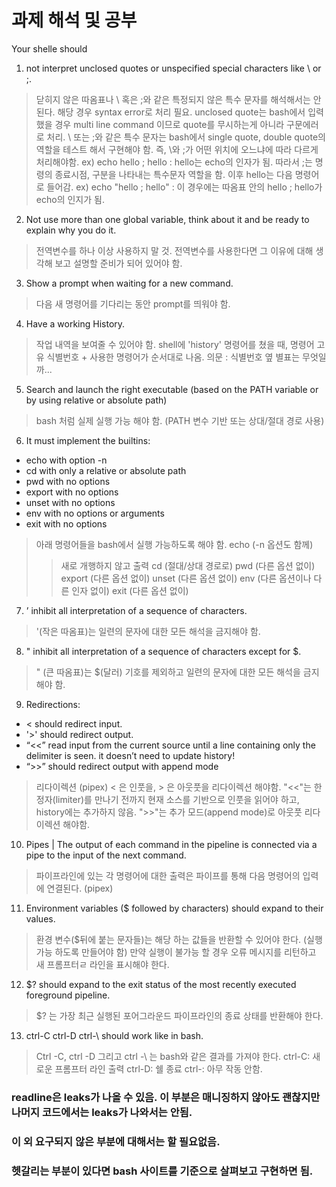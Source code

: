 # 과제 해석 및 공부

Your shelle should
1. not interpret unclosed quotes or unspecified special characters like \ or ;.
> 닫히지 않은 따옴표나 \ 혹은 ;와 같은 특정되지 않은 특수 문자를 해석해서는 안된다.
> 해당 경우 syntax error로 처리 필요.
> unclosed quote는 bash에서 입력했을 경우 multi line command 이므로 quote를 무시하는게 아니라 구문에러로 처리.
> \ 또는 ;와 같은 특수 문자는 bash에서 single quote, double quote의 역할을 테스트 해서 구현해야 함.
> 즉, \와 ;가 어떤 위치에 오느냐에 따라 다르게 처리해야함.
> ex) echo hello ; hello
> : hello는 echo의 인자가 됨. 따라서 ;는 명령의 종료시점, 구분을 나타내는 특수문자 역할을 함. 이후 hello는 다음 명령어로 들어감.
> ex) echo "hello ; hello"
> : 이 경우에는 따옴표 안의 hello ; hello가 echo의 인지가 됨.

2. Not use more than one global variable, think about it and be ready to explain why you do it.
> 전역변수를 하나 이상 사용하지 말 것. 전역변수를 사용한다면 그 이유에 대해 생각해 보고 설명할 준비가 되어 있어야 함.

3. Show a prompt when waiting for a new command.
>  다음 새 명령어를 기다리는 동안 prompt를 띄워야 함.

4. Have a working History.
> 작업 내역을 보여줄 수 있어야 함.
> shell에 'history' 명령어를 쳤을 때, 명령어 고유 식별번호 + 사용한 명령어가 순서대로 나옴.
> 의문 : 식별번호 옆 별표는 무엇일까...

5. Search and launch the right executable (based on the PATH variable or by using relative or absolute path)
> bash 처럼 실제 실행 가능 해야 함. (PATH 변수 기반 또는 상대/절대 경로 사용)

6. It must implement the builtins:
 * echo with option -n
 * cd with only a relative or absolute path
 * pwd with no options
 * export with no options
 * unset with no options
 * env with no options or arguments
 * exit with no options
> 아래 명령어들을 bash에서 실행 가능하도록 해야 함.
> echo (-n 옵션도 함께)
>> 새로 개행하지 않고 출력
> cd (절대/상대 경로로)
> pwd (다른 옵션 없이)
> export (다른 옵션 없이)
> unset (다른 옵션 없이)
> env (다른 옵션이나 다른 인자 없이)
> exit (다른 옵션 없이)

7. ’ inhibit all interpretation of a sequence of characters.
> '(작은 따옴표)는 일련의 문자에 대한 모든 해석을 금지해야 함.

8. " inhibit all interpretation of a sequence of characters except for $.
> " (큰 따옴표)는 $(달러) 기호를 제외하고 일련의 문자에 대한 모든 해석을 금지해야 함.

9. Redirections:
 * < should redirect input.
 * '>' should redirect output.
 * “<<” read input from the current source until a line containing only the delimiter is seen.
    it doesn’t need to update history!
 * “>>” should redirect output with append mode
> 리다이렉션 (pipex)
> < 은 인풋을, > 은 아웃풋을 리다이렉션 해야함.
> "<<"는 한정자(limiter)를 만나기 전까지 현재 소스를 기반으로 인풋을 읽어야 하고, history에는 추가하지 않음.
> ">>"는 추가 모드(append mode)로 아웃풋 리다이렉션 해야함.

10. Pipes | The output of each command in the pipeline is connected via a pipe to the input of the next command.
> 파이프라인에 있는 각 명령어에 대한 출력은 파이프를 통해 다음 명령어의 입력에 연결된다. (pipex)

11. Environment variables ($ followed by characters) should expand to their values.
> 환경 변수($뒤에 붙는 문자들)는 해당 하는 값들을 반환할 수 있어야 한다. (실행 가능 하도록 만들어야 함)
> 만약 실행이 불가능 할 경우 오류 메시지를 리턴하고 새 프롬프터ㄹ 라인을 표시해야 한다.

12. $? should expand to the exit status of the most recently executed foreground pipeline.
> $? 는 가장 최근 실행된 포어그라운드 파이프라인의 종료 상태를 반환해야 한다.

13. ctrl-C ctrl-D ctrl-\ should work like in bash.
> Ctrl -C, ctrl -D 그리고 ctrl -\ 는 bash와 같은 결과를 가져야 한다.
> ctrl-C: 새로운 프롬프터 라인 출력
> ctrl-D: 쉘 종료
> ctrl-\: 아무 작동 안함.

### readline은 leaks가 나올 수 있음. 이 부분은 매니징하지 않아도 괜찮지만 나머지 코드에서는 leaks가 나와서는 안됨.
### 이 외 요구되지 않은 부분에 대해서는 할 필요없음.
### 헷갈리는 부분이 있다면 bash 사이트를 기준으로 살펴보고 구현하면 됨.